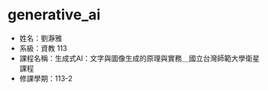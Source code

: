 # generative_ai
<ul>
<li>姓名：劉瀞雅
<li>系級：資教 113
<li>課程名稱：生成式AI：文字與圖像生成的原理與實務＿國立台灣師範大學衛星課程
<li>修課學期：113-2
</ul>
